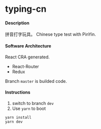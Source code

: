 # typing-cn

#### Description

拼音打字玩具。
Chinese type test with PinYin.

#### Software Architecture

React CRA generated.

- React-Router
- Redux

Branch `master` is builded code.

#### Instructions

1.  switch to branch `dev`
2.  Use `yarn` to boot

```shell
yarn install
yarn dev
```
